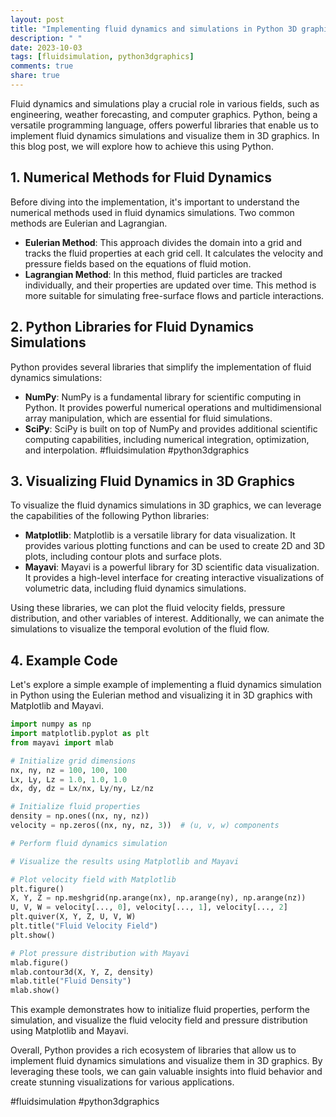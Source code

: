 ```yaml
---
layout: post
title: "Implementing fluid dynamics and simulations in Python 3D graphics"
description: " "
date: 2023-10-03
tags: [fluidsimulation, python3dgraphics]
comments: true
share: true
---
```


Fluid dynamics and simulations play a crucial role in various fields, such as engineering, weather forecasting, and computer graphics. Python, being a versatile programming language, offers powerful libraries that enable us to implement fluid dynamics simulations and visualize them in 3D graphics. In this blog post, we will explore how to achieve this using Python.

## 1. Numerical Methods for Fluid Dynamics

Before diving into the implementation, it's important to understand the numerical methods used in fluid dynamics simulations. Two common methods are Eulerian and Lagrangian.

- **Eulerian Method**: This approach divides the domain into a grid and tracks the fluid properties at each grid cell. It calculates the velocity and pressure fields based on the equations of fluid motion.
- **Lagrangian Method**: In this method, fluid particles are tracked individually, and their properties are updated over time. This method is more suitable for simulating free-surface flows and particle interactions.

## 2. Python Libraries for Fluid Dynamics Simulations

Python provides several libraries that simplify the implementation of fluid dynamics simulations:

- **NumPy**: NumPy is a fundamental library for scientific computing in Python. It provides powerful numerical operations and multidimensional array manipulation, which are essential for fluid simulations.
- **SciPy**: SciPy is built on top of NumPy and provides additional scientific computing capabilities, including numerical integration, optimization, and interpolation.
#fluidsimulation #python3dgraphics

## 3. Visualizing Fluid Dynamics in 3D Graphics

To visualize the fluid dynamics simulations in 3D graphics, we can leverage the capabilities of the following Python libraries:

- **Matplotlib**: Matplotlib is a versatile library for data visualization. It provides various plotting functions and can be used to create 2D and 3D plots, including contour plots and surface plots.
- **Mayavi**: Mayavi is a powerful library for 3D scientific data visualization. It provides a high-level interface for creating interactive visualizations of volumetric data, including fluid dynamics simulations.

Using these libraries, we can plot the fluid velocity fields, pressure distribution, and other variables of interest. Additionally, we can animate the simulations to visualize the temporal evolution of the fluid flow.

## 4. Example Code

Let's explore a simple example of implementing a fluid dynamics simulation in Python using the Eulerian method and visualizing it in 3D graphics with Matplotlib and Mayavi.

```python
import numpy as np
import matplotlib.pyplot as plt
from mayavi import mlab

# Initialize grid dimensions
nx, ny, nz = 100, 100, 100
Lx, Ly, Lz = 1.0, 1.0, 1.0
dx, dy, dz = Lx/nx, Ly/ny, Lz/nz

# Initialize fluid properties
density = np.ones((nx, ny, nz))
velocity = np.zeros((nx, ny, nz, 3))  # (u, v, w) components

# Perform fluid dynamics simulation

# Visualize the results using Matplotlib and Mayavi

# Plot velocity field with Matplotlib
plt.figure()
X, Y, Z = np.meshgrid(np.arange(nx), np.arange(ny), np.arange(nz))
U, V, W = velocity[..., 0], velocity[..., 1], velocity[..., 2]
plt.quiver(X, Y, Z, U, V, W)
plt.title("Fluid Velocity Field")
plt.show()

# Plot pressure distribution with Mayavi
mlab.figure()
mlab.contour3d(X, Y, Z, density)
mlab.title("Fluid Density")
mlab.show()
```

This example demonstrates how to initialize fluid properties, perform the simulation, and visualize the fluid velocity field and pressure distribution using Matplotlib and Mayavi.

Overall, Python provides a rich ecosystem of libraries that allow us to implement fluid dynamics simulations and visualize them in 3D graphics. By leveraging these tools, we can gain valuable insights into fluid behavior and create stunning visualizations for various applications.

#fluidsimulation #python3dgraphics